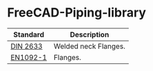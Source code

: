 # FreeCAD-Piping-library

| Standard                       | Description          |
|--------------------------------|----------------------|
| [DIN 2633](DIN2633/README.md)  | Welded neck Flanges. |
| [EN1092-1](EN1092-1/README.md) | Flanges.             |
